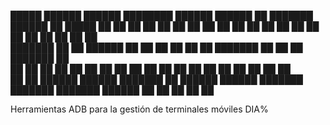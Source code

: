  █████  ██████  ██████          ████████  ██████   ██████  ██      ███████         ██████  ██  █████  ██  ██ 
██   ██ ██   ██ ██   ██            ██    ██    ██ ██    ██ ██      ██              ██   ██ ██ ██   ██    ██  
███████ ██   ██ ██████             ██    ██    ██ ██    ██ ██      ███████         ██   ██ ██ ███████   ██   
██   ██ ██   ██ ██   ██            ██    ██    ██ ██    ██ ██           ██         ██   ██ ██ ██   ██  ██    
██   ██ ██████  ██████  ███████    ██     ██████   ██████  ███████ ███████ ███████ ██████  ██ ██   ██ ██  ██ 
                                                                                                             
Herramientas ADB para la gestión de terminales móviles DIA%
